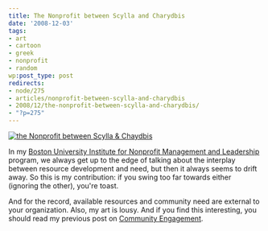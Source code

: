 ```yaml
---
title: The Nonprofit between Scylla and Charydbis
date: '2008-12-03'
tags:
- art
- cartoon
- greek
- nonprofit
- random
wp:post_type: post
redirects:
- node/275
- articles/nonprofit-between-scylla-and-charydbis
- 2008/12/the-nonprofit-between-scylla-and-charydbis/
- "?p=275"
---
```


[ ![the Nonprofit between Scylla & Chaydbis](http://farm4.static.flickr.com/3165/3079520555_a9db691c8d.jpg) ](http://www.flickr.com/photos/bensheldon/3079520555/ "the Nonprofit between Scylla & Chaydbis by bensheldon, on Flickr")

In my [Boston University Institute for Nonprofit Management and Leadership](http://management.bu.edu/exec/elc/inml/index.shtml) program, we always get up to the edge of talking about the interplay between resource development and need, but then it always seems to drift away. So this is my contribution: if you swing too far towards either (ignoring the other), you're toast.

And for the record, available resources and community need are external to your organization. Also, my art is lousy. And if you find this interesting, you should read my previous post on [Community Engagement](http://island94.org/articles/strengthening-organizations-through-community-engagement).
